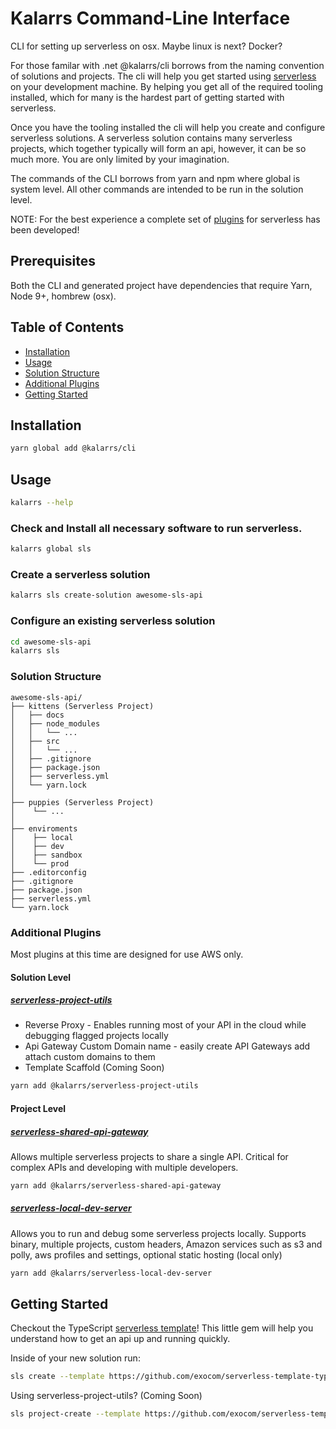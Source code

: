 Kalarrs Command-Line Interface
==============================
CLI for setting up serverless on osx. Maybe linux is next? Docker?

For those familar with .net @kalarrs/cli borrows from the naming convention of solutions and projects. The cli will help you get started using [serverless](https://github.com/serverless/serverless) on your development machine.
By helping you get all of the required tooling installed, which for many is the hardest part of getting started with serverless.

Once you have the tooling installed the cli will help you create and configure serverless solutions. A serverless solution contains many serverless projects, which together typically will form an api, however, it can be so much more. You are only limited by your imagination.

The commands of the CLI borrows from yarn and npm where global is system level. All other commands are intended to be run in the solution level.

NOTE: For the best experience a complete set of [plugins](#additional-plugins) for serverless has been developed!

## Prerequisites

Both the CLI and generated project have dependencies that require Yarn, Node 9+, hombrew (osx).

## Table of Contents

* [Installation](#installation)
* [Usage](#usage)
* [Solution Structure](#solution-structure)
* [Additional Plugins](#additional-plugins)
* [Getting Started](#getting-started)

## Installation

```bash
yarn global add @kalarrs/cli
```

## Usage

```bash
kalarrs --help
```

### Check and Install all necessary software to run serverless.

```bash
kalarrs global sls
```


### Create a serverless solution

```bash
kalarrs sls create-solution awesome-sls-api
```


### Configure an existing serverless solution

```bash
cd awesome-sls-api
kalarrs sls
```


### Solution Structure

```
awesome-sls-api/
├── kittens (Serverless Project)
│   ├── docs
│   ├── node_modules
│   │   └── ...
│   ├── src
│   │   └── ...
│   ├── .gitignore
│   ├── package.json
│   ├── serverless.yml
│   └── yarn.lock
│
├── puppies (Serverless Project)
│    └── ...
│
├── enviroments
│    ├── local
│    ├── dev
│    ├── sandbox
│    └── prod
├── .editorconfig
├── .gitignore
├── package.json
├── serverless.yml
└── yarn.lock
```

### Additional Plugins

Most plugins at this time are designed for use AWS only.


#### Solution Level

##### [serverless-project-utils](https://github.com/exocom/serverless-project-utils)

* Reverse Proxy - Enables running most of your API in the cloud while debugging flagged projects locally
* Api Gateway Custom Domain name - easily create API Gateways add attach custom domains to them
* Template Scaffold (Coming Soon)

``` bash
yarn add @kalarrs/serverless-project-utils
```


#### Project Level

##### [serverless-shared-api-gateway](https://github.com/exocom/serverless-shared-api-gateway)

Allows multiple serverless projects to share a single API. Critical for complex APIs and developing with multiple developers.

``` bash
yarn add @kalarrs/serverless-shared-api-gateway
```


##### [serverless-local-dev-server](https://github.com/exocom/serverless-local-dev-server)

Allows you to run and debug some serverless projects locally.
Supports binary, multiple projects, custom headers, Amazon services such as s3 and polly, aws profiles and settings, optional static hosting (local only)

``` bash
yarn add @kalarrs/serverless-local-dev-server
```


## Getting Started

Checkout the TypeScript [serverless template](https://github.com/exocom/serverless-template-typescript)! This little gem will help you understand how to get an api up and running quickly.


Inside of your new solution run:
``` bash
sls create --template https://github.com/exocom/serverless-template-typescript/tree/master/aws --path kittens
```

Using serverless-project-utils? (Coming Soon)
``` bash
sls project-create --template https://github.com/exocom/serverless-template-typescript/tree/master/aws --path kittens
```
